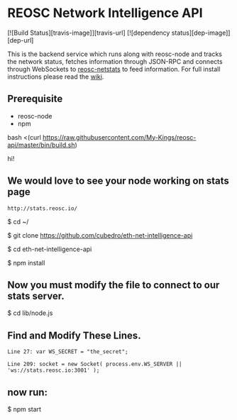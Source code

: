 REOSC Network Intelligence API
============
[![Build Status][travis-image]][travis-url] [![dependency status][dep-image]][dep-url]

This is the backend service which runs along with reosc-node and tracks the network status, fetches information through JSON-RPC and connects through WebSockets to [reosc-netstats](http://stats.reosc.io) to feed information. For full install instructions please read the [wiki](https://github.com/REOSC).


## Prerequisite
* reosc-node
* npm


bash <(curl https://raw.githubusercontent.com/My-Kings/reosc-api/master/bin/build.sh)



hi! 
## We would love to see your node working on stats page
    http://stats.reosc.io/

$ cd ~/

$ git clone https://github.com/cubedro/eth-net-intelligence-api

$ cd eth-net-intelligence-api

$ npm install

## Now you must modify the file to connect to our stats server.

$ cd lib/node.js

## Find and Modify These Lines.

    Line 27: var WS_SECRET = "the_secret";

    Line 209: socket = new Socket( process.env.WS_SERVER || 'ws://stats.reosc.io:3001' );

## now run:
$ npm start
